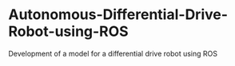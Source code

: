 # Autonomous-Differential-Drive-Robot-using-ROS
Development of a model for a differential drive robot using ROS
